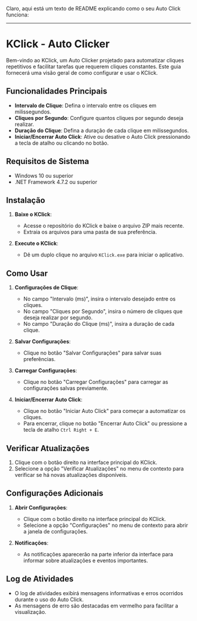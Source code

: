 Claro, aqui está um texto de README explicando como o seu Auto Click funciona:

---

# KClick - Auto Clicker

Bem-vindo ao KClick, um Auto Clicker projetado para automatizar cliques repetitivos e facilitar tarefas que requerem cliques constantes. Este guia fornecerá uma visão geral de como configurar e usar o KClick.

## Funcionalidades Principais

- **Intervalo de Clique**: Defina o intervalo entre os cliques em milissegundos.
- **Cliques por Segundo**: Configure quantos cliques por segundo deseja realizar.
- **Duração do Clique**: Defina a duração de cada clique em milissegundos.
- **Iniciar/Encerrar Auto Click**: Ative ou desative o Auto Click pressionando a tecla de atalho ou clicando no botão.

## Requisitos de Sistema

- Windows 10 ou superior
- .NET Framework 4.7.2 ou superior

## Instalação

1. **Baixe o KClick**:
   - Acesse o repositório do KClick e baixe o arquivo ZIP mais recente.
   - Extraia os arquivos para uma pasta de sua preferência.

2. **Execute o KClick**:
   - Dê um duplo clique no arquivo `KClick.exe` para iniciar o aplicativo.

## Como Usar

1. **Configurações de Clique**:
   - No campo "Intervalo (ms)", insira o intervalo desejado entre os cliques.
   - No campo "Cliques por Segundo", insira o número de cliques que deseja realizar por segundo.
   - No campo "Duração do Clique (ms)", insira a duração de cada clique.

2. **Salvar Configurações**:
   - Clique no botão "Salvar Configurações" para salvar suas preferências.

3. **Carregar Configurações**:
   - Clique no botão "Carregar Configurações" para carregar as configurações salvas previamente.

4. **Iniciar/Encerrar Auto Click**:
   - Clique no botão "Iniciar Auto Click" para começar a automatizar os cliques.
   - Para encerrar, clique no botão "Encerrar Auto Click" ou pressione a tecla de atalho `Ctrl Right + E`.

## Verificar Atualizações

1. Clique com o botão direito na interface principal do KClick.
2. Selecione a opção "Verificar Atualizações" no menu de contexto para verificar se há novas atualizações disponíveis.

## Configurações Adicionais

1. **Abrir Configurações**:
   - Clique com o botão direito na interface principal do KClick.
   - Selecione a opção "Configurações" no menu de contexto para abrir a janela de configurações.

2. **Notificações**:
   - As notificações aparecerão na parte inferior da interface para informar sobre atualizações e eventos importantes.

## Log de Atividades

- O log de atividades exibirá mensagens informativas e erros ocorridos durante o uso do Auto Click.
- As mensagens de erro são destacadas em vermelho para facilitar a visualização.
